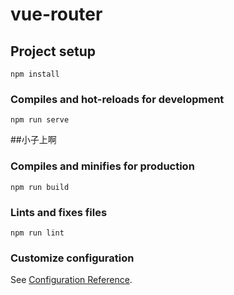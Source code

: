 # vue-router

## Project setup
```
npm install
```

### Compiles and hot-reloads for development
```
npm run serve
```
##小子上啊
### Compiles and minifies for production
```
npm run build
```

### Lints and fixes files
```
npm run lint
```

### Customize configuration
See [Configuration Reference](https://cli.vuejs.org/config/).
